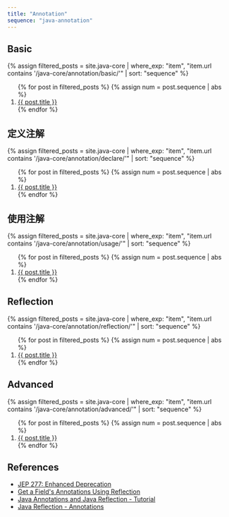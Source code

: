 ```yaml
---
title: "Annotation"
sequence: "java-annotation"
---
```


## Basic

{%
assign filtered_posts = site.java-core |
where_exp: "item", "item.url contains '/java-core/annotation/basic/'" |
sort: "sequence"
%}
<ol>
    {% for post in filtered_posts %}
    {% assign num = post.sequence | abs %}
    <li>
        <a href="{{ post.url }}">{{ post.title }}</a>
    </li>
    {% endfor %}
</ol>

## 定义注解

{%
assign filtered_posts = site.java-core |
where_exp: "item", "item.url contains '/java-core/annotation/declare/'" |
sort: "sequence"
%}
<ol>
    {% for post in filtered_posts %}
    {% assign num = post.sequence | abs %}
    <li>
        <a href="{{ post.url }}">{{ post.title }}</a>
    </li>
    {% endfor %}
</ol>

## 使用注解

{%
assign filtered_posts = site.java-core |
where_exp: "item", "item.url contains '/java-core/annotation/usage/'" |
sort: "sequence"
%}
<ol>
    {% for post in filtered_posts %}
    {% assign num = post.sequence | abs %}
    <li>
        <a href="{{ post.url }}">{{ post.title }}</a>
    </li>
    {% endfor %}
</ol>

## Reflection

{%
assign filtered_posts = site.java-core |
where_exp: "item", "item.url contains '/java-core/annotation/reflection/'" |
sort: "sequence"
%}
<ol>
    {% for post in filtered_posts %}
    {% assign num = post.sequence | abs %}
    <li>
        <a href="{{ post.url }}">{{ post.title }}</a>
    </li>
    {% endfor %}
</ol>

## Advanced

{%
assign filtered_posts = site.java-core |
where_exp: "item", "item.url contains '/java-core/annotation/advanced/'" |
sort: "sequence"
%}
<ol>
    {% for post in filtered_posts %}
    {% assign num = post.sequence | abs %}
    <li>
        <a href="{{ post.url }}">{{ post.title }}</a>
    </li>
    {% endfor %}
</ol>

## References

- [JEP 277: Enhanced Deprecation](https://openjdk.java.net/jeps/277)
- [Get a Field's Annotations Using Reflection](https://www.baeldung.com/java-get-field-annotations)
- [Java Annotations and Java Reflection - Tutorial](https://www.vogella.com/tutorials/JavaAnnotations/article.html)
- [Java Reflection - Annotations](https://jenkov.com/tutorials/java-reflection/annotations.html)
